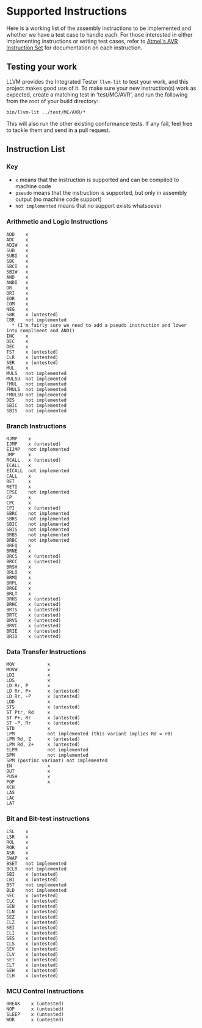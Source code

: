 # Supported Instructions

Here is a working list of the assembly instructions to be implemented and whether we have a test case to handle each. For those interested in either implementing instructions or writing test cases, refer to [Atmel's AVR Instruction Set](http://www.atmel.com/images/doc0856.pdf) for documentation on each instruction.

## Testing your work

LLVM provides the Integrated Tester `llvm-lit` to test your work, and this project makes good use of it. To make sure your new instruction(s) work as expected, create a matching test in 'test/MC/AVR', and run the following from the root of your build directory:

```
bin/llvm-lit ../test/MC/AVR/*
```

This will also run the other existing conformance tests. If any fail, feel free to tackle them and send in a pull request.

## Instruction List

### Key
* `x` means that the instruction is supported and can be compiled to machine code
* `pseudo` means that the instruction is supported, but only in assembly output (no machine code support)
* `not implemented` means that no support exists whatsoever


### Arithmetic and Logic Instructions
```
ADD    x
ADC    x
ADIW   x
SUB    x
SUBI   x
SBC    x
SBCI   x
SBIW   x
AND    x
ANDI   x
OR     x
ORI    x
EOR    x
COM    x
NEG    x
SBR    x (untested)
CBR    not implemented
  * (I'm fairly sure we need to add a pseudo instruction and lower into compliment and ANDI)
INC    x
DEC    x
DEC    x
TST    x (untested)
CLR    x (untested)
SER    x (untested)
MUL    x
MULS   not implemented
MULSU  not implemented
FMUL   not implemented
FMULS  not implemented
FMULSU not implemented
DES    not implemented
SBIC   not implemented
SBIS   not implemented
```

### Branch Instructions
```
RJMP    x
IJMP    x (untested)
EIJMP   not implemented
JMP     x
RCALL   x (untested)
ICALL   x
EICALL  not implemented
CALL    x
RET     x
RETI    x
CPSE    not implemented
CP      x
CPC     x
CPI     x (untested)
SBRC    not implemented
SBRS    not implemented
SBIC    not implemented
SBIS    not implemented
BRBS    not implemented
BRBC    not implemented
BREQ    x
BRNE    x
BRCS    x (untested)
BRCC    x (untested)
BRSH    x
BRLO    x
BRMI    x
BRPL    x
BRGE    x
BRLT    x
BRHS    x (untested)
BRHC    x (untested)
BRTS    x (untested)
BRTC    x (untested)
BRVS    x (untested)
BRVC    x (untested)
BRIE    x (untested)
BRID    x (untested)
```

### Data Transfer Instructions
```
MOV            x
MOVW           x
LDI            x
LDS            x
LD Rr, P       x
LD Rr, P+      x (untested)
LD Rr, -P      x (untested)
LDD            x
STS            x (untested)
ST Ptr, Rd     x
ST P+, Rr      x (untested)
ST -P, Rr      x (untested)
STD            x
LPM            not implemented (this variant implies Rd = r0)
LPM Rd, Z      x (untested)
LPM Rd, Z+     x (untested)
ELPM           not implemented
SPM            not implemented
SPM (postinc variant) not implemented
IN             x
OUT            x
PUSH           x
POP            x
XCH
LAS
LAC
LAT
```

### Bit and Bit-test instructions
```
LSL    x
LSR    x
ROL    x
ROR    x
ASR    x
SWAP   x
BSET   not implemented
BCLR   not implemented
SBI    x (untested)
CBI    x (untested)
BST    not implemented
BLD    not implemented
SEC    x (untested)
CLC    x (untested)
SEN    x (untested)
CLN    x (untested)
SEZ    x (untested)
CLZ    x (untested)
SEI    x (untested)
CLI    x (untested)
SES    x (untested)
CLS    x (untested)
SEV    x (untested)
CLV    x (untested)
SET    x (untested)
CLT    x (untested)
SEH    x (untested)
CLH    x (untested)
```

### MCU Control Instructions
```
BREAK    x (untested)
NOP      x (untested)
SLEEP    x (untested)
WDR      x (untested)
```
